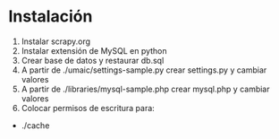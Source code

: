 # Instalación

1. Instalar scrapy.org
2. Instalar extensión de MySQL en python
3. Crear base de datos y restaurar db.sql
4. A partir de ./umaic/settings-sample.py crear settings.py y cambiar valores
5. A partir de ./libraries/mysql-sample.php crear mysql.php y cambiar valores
6. Colocar permisos de escritura para:
  - ./cache
